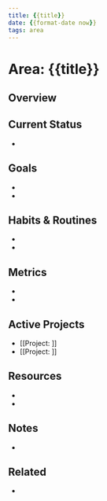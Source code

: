 ```yaml
---
title: {{title}}
date: {{format-date now}}
tags: area
---
```


# Area: {{title}}

## Overview
<!-- Description of this area of responsibility -->

## Current Status
<!-- Assessment of where things stand -->
-

## Goals
<!-- What you're working toward in this area -->
-
-

## Habits & Routines
<!-- Regular practices in this area -->
-
-

## Metrics
<!-- Measurable indicators of progress -->
-
-

## Active Projects
<!-- Current projects related to this area -->
- [[Project: ]]
- [[Project: ]]

## Resources
<!-- Reference materials for this area -->
-
-

## Notes
<!-- General thoughts and reflections -->
-

## Related
<!-- Links to related notes -->
-

